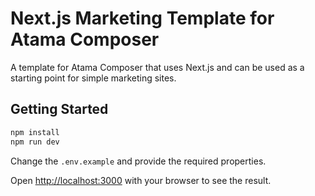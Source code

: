 # Next.js Marketing Template for Atama Composer

A template for Atama Composer that uses Next.js and can be used as a starting point for simple marketing sites.

## Getting Started

```bash
npm install
npm run dev
```

Change the `.env.example` and provide the required properties.

Open [http://localhost:3000](http://localhost:3000) with your browser to see the result.
